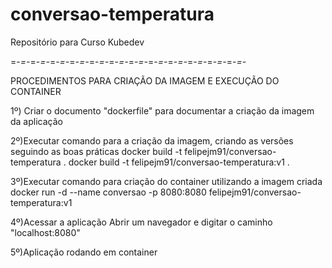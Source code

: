 # conversao-temperatura
Repositório para Curso Kubedev

=-*=-*=-*=-*=-*=-*=-*=-*=-*=-*=-*=-*=-*=-*=-*=-*=-*=-*=-*=-*=-*=-*=-*=-*

PROCEDIMENTOS PARA CRIAÇÃO DA IMAGEM E EXECUÇÃO DO CONTAINER

1º) Criar o documento "dockerfile" para documentar a criação da imagem da aplicação

2º)Executar comando para a criação da imagem, criando as versões seguindo as boas práticas
  docker build -t felipejm91/conversao-temperatura .
  docker build -t felipejm91/conversao-temperatura:v1 .
 
3º)Executar comando para criação do container utilizando a imagem criada
  docker run -d --name conversao -p 8080:8080 felipejm91/conversao-temperatura:v1
  
4º)Acessar a aplicação
  Abrir um navegador e digitar o caminho "localhost:8080"
  
5º)Aplicação rodando em container
